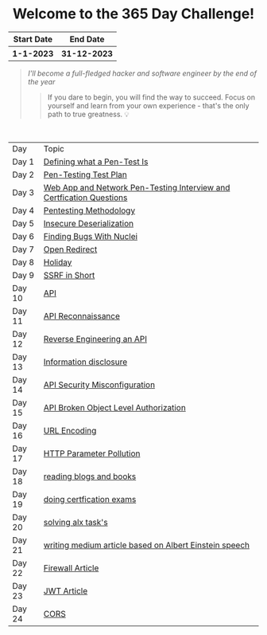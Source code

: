 <h1 align="center">Welcome to the 365 Day Challenge!</h1>

<div align="center">
<table>
 <tr>
    <th>Start Date</th>
    <th>End Date</th>
 </tr>
 <tr>
   <th>1-1-2023</th>
   <th>31-12-2023</th>
 </tr>
</table>
</div>


> *I'll become a full-fledged hacker and software engineer by the end of the year*
>> If you dare to begin, you will find the way to succeed. Focus on yourself and learn from your own experience - that's the only path to true greatness. :bulb:

<div align="center"> <br>
<table>
 <tr>
  <td>Day</td>
  <td>Topic</td>
 </tr>
 <tr>
  <td>Day 1 </td>
  <td><a href="https://github.com/mrnazu/Learn-365-Days/blob/main/Days/day1.md">Defining what a Pen-Test Is</a></td>
 </tr>
  <tr>
  <td>Day 2 </td>
  <td><a href="https://github.com/mrnazu/Learn-365-Days/blob/main/Days/day2.md">Pen-Testing Test Plan</a></td>
 </tr>
 <td>Day 3 </td>
  <td><a href="https://github.com/mrnazu/Learn-365-Days/blob/main/Days/day3.md">Web App and Network Pen-Testing Interview and Certfication Questions</a></td>
 </tr>
  <tr>
  <td>Day 4 </td>
  <td><a href="https://github.com/mrnazu/Learn-365-Days/blob/main/Days/day4.md">Pentesting Methodology</a></td>
 </tr>
 <tr>
  <td>Day 5 </td>
  <td><a href="https://github.com/mrnazu/Learn-365-Days/blob/main/Days/day5.md">Insecure Deserialization</a></td>
 </tr>
 <tr>
  <td>Day 6 </td>
  <td><a href="https://github.com/mrnazu/Learn-365-Days/blob/main/Days/day6.md">Finding Bugs With Nuclei</a></td>
 </tr>
  <tr>
  <td>Day 7 </td>
  <td><a href="https://github.com/mrnazu/Learn-365-Days/blob/main/Days/day7.md">Open Redirect</a></td>
 </tr>
  <tr>
  <td>Day 8 </td>
  <td><a href="https://github.com/mrnazu/Learn-365-Days/blob/main/Days/day8.md">Holiday</a></td>
 </tr>
  <tr>
  <td>Day 9 </td>
  <td><a href="https://github.com/mrnazu/Learn-365-Days/blob/main/Days/day9.md">SSRF in Short</a></td>
 </tr>
   <tr>
  <td>Day 10 </td>
  <td><a href="https://github.com/mrnazu/Learn-365-Days/blob/main/Days/day10.md">API</a></td>
 </tr>
    <tr>
  <td>Day 11 </td>
  <td><a href="https://github.com/mrnazu/Learn-365-Days/blob/main/Days/day11.md">API Reconnaissance</a></td>
 </tr>
    <tr>
  <td>Day 12 </td>
  <td><a href="https://github.com/mrnazu/Learn-365-Days/blob/main/Days/day12.md">Reverse Engineering an API</a></td>
 </tr>
   <tr>
  <td>Day 13 </td>
  <td><a href="https://github.com/mrnazu/Learn-365-Days/blob/main/Days/day13.md">Information disclosure</a></td>
 </tr>
   <tr>
  <td>Day 14 </td>
  <td><a href="https://github.com/mrnazu/Learn-365-Days/blob/main/Days/day14.md">API Security Misconfiguration</a></td>
 </tr>
    <tr>
  <td>Day 15 </td>
  <td><a href="https://github.com/mrnazu/Learn-365-Days/blob/main/Days/day15.md">API Broken Object Level Authorization</a></td>
 </tr>
   <tr>
  <td>Day 16 </td>
  <td><a href="https://github.com/mrnazu/Learn-365-Days/blob/main/Days/day16.md">URL Encoding</a></td>
 </tr>
    <tr>
  <td>Day 17 </td>
  <td><a href="https://github.com/mrnazu/Learn-365-Days/blob/main/Days/day17.md">HTTP Parameter Pollution</a></td>
 </tr>
     <tr>
  <td>Day 18 </td>
  <td><a href="https://github.com/mrnazu/Learn-365-Days/blob/main/Days/day18.md">reading blogs and books</a></td>
 </tr>
      <tr>
  <td>Day 19 </td>
  <td><a href="https://github.com/mrnazu/Learn-365-Days/blob/main/Days/day19.md">doing certfication exams</a></td>
 </tr>
       <tr>
  <td>Day 20 </td>
  <td><a href="https://github.com/mrnazu/Learn-365-Days/blob/main/Days/day20.md">solving alx task's</a></td>
 </tr>
   <tr>
  <td>Day 21 </td>
  <td><a href="https://github.com/mrnazu/Learn-365-Days/blob/main/Days/day21.md">writing medium article based on Albert Einstein speech</a></td>
 </tr>
    <tr>
  <td>Day 22 </td>
  <td><a href="https://github.com/mrnazu/Learn-365-Days/blob/main/Days/day22.md">Firewall Article</a></td>
 </tr>
     <tr>
  <td>Day 23 </td>
  <td><a href="https://github.com/mrnazu/Learn-365-Days/blob/main/Days/day23.md">JWT Article</a></td>
 </tr>
      <tr>
  <td>Day 24 </td>
  <td><a href="https://github.com/mrnazu/Learn-365-Days/blob/main/Days/day24.md">CORS</a></td>
 </tr>
</table> </div>

